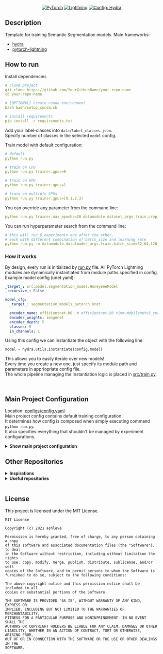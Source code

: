 <div align="center">

<a href="https://pytorch.org/get-started/locally/"><img alt="PyTorch" src="https://img.shields.io/badge/PyTorch-ee4c2c?logo=pytorch&logoColor=white"></a>
<a href="https://pytorchlightning.ai/"><img alt="Lightning" src="https://img.shields.io/badge/-Lightning-792ee5?logo=pytorchlightning&logoColor=white"></a>
<a href="https://hydra.cc/"><img alt="Config: Hydra" src="https://img.shields.io/badge/Config-Hydra-89b8cd"></a>
</div>

## Description

Template for training Semantic Segmentation models.
Main frameworks:

* [hydra](https://github.com/facebookresearch/hydra)
* [pytorch-lightning](https://github.com/PyTorchLightning/pytorch-lightning)

## How to run
Install dependencies
```yaml
# clone project
git clone https://github.com/YourGithubName/your-repo-name
cd your-repo-name

# [OPTIONAL] create conda environment
bash bash/setup_conda.sh

# install requirements
pip install -r requirements.txt
```

Add your label-classes into `data/label_classes.json`.\
Specify number of classes in the selected `model` config.

Train model with default configuration:
```yaml
# default
python run.py

# train on CPU
python run.py trainer.gpus=0

# train on GPU
python run.py trainer.gpus=1

# train on multiple GPUs
python run.py trainer.gpus=[0,1,2,3]
```

You can override any parameter from the command line:
```yaml
python run.py trainer.max_epochs=20 datamodule.dataset_args.train.crop_size=416 model=unet
```

You can run hyperparameter search from the command line:
```yaml
# this will run 6 experiments one after the other,
# each with different combination of batch_size and learning rate
python run.py -m datamodule.dataloader_args.train.batch_size=32,64,128 optimizer.lr=0.001,0.0005
```

### How it works
By design, every run is initialized by [run.py](run.py) file. All PyTorch Lightning modules are dynamically instantiated from module paths specified in config. Example model config (unet.yaml):
```yaml
_target_: src.model.segmentation_model.HoneyBeeModel
_recursive_: False

model_cfg:
  _target_: segmentation_models_pytorch.Unet

  encoder_name: efficientnet-b0  # efficientnet-b0 timm-mobilenetv3_small_100 
  encoder_weights: imagenet
  encoder_depth: 5
  classes: 9
  in_channels: 1
```
Using this config we can instantiate the object with the following line:
```python
model = hydra.utils.instantiate(config.model)
```
This allows you to easily iterate over new models!<br>
Every time you create a new one, just specify its module path and parameters in appriopriate config file. <br>
The whole pipeline managing the instantiation logic is placed in [src/train.py](src/train.py).

<br>

## Main Project Configuration
Location: [configs/config.yaml](configs/config.yaml)<br>
Main project config contains default training configuration.<br>
It determines how config is composed when simply executing command `python run.py`.<br>
It also specifies everything that shouldn't be managed by experiment configurations.
<details>
<summary><b>Show main project configuration</b></summary>

```yaml
# specify here default training configuration
defaults:
  - _self_
  - logger: wandb
  - callbacks: wandb
  - datamodule: batch_datamodule
  - model: unet
  - trainer: default_trainer
  - optimizer: adam
  - scheduler: cosinewarm
  - loss: dice_with_ce

  # enable color logging
  - override hydra/hydra_logging: colorlog
  - override hydra/job_logging: colorlog
 
general:
  name: test  # name of the run, accessed by loggers
  seed: 123
  work_dir: ${hydra:runtime.cwd}

# print config at the start
print_config: True

# disable python warnings if they annoy you
ignore_warnings: False

# check performance on test set, using the best model achieved during training
# lightning chooses best model based on metric specified in checkpoint callback
test_after_training: False
```
</details>

## Other Repositories

<details>
<summary><b>Inspirations</b></summary>

This template was inspired by:
- [PyTorchLightning/deep-learninig-project-template](https://github.com/PyTorchLightning/deep-learning-project-template)
- [Erlemar/pytorch_tempest](https://github.com/Erlemar/pytorch_tempest)
- [ashleve/lightning-hydra-template](https://github.com/ashleve/lightning-hydra-template)

</details>

<details>
<summary><b>Useful repositories</b></summary>

- [pytorch/hydra-torch](https://github.com/pytorch/hydra-torch) - resources for configuring PyTorch classes with Hydra,
- [qubvel/segmentation_models.pytorch](https://github.com/qubvel/segmentation_models.pytorch) - pytorch-based models for semantic segmentation.

</details>
 
 <br>

## License
This project is licensed under the MIT License.
```
MIT License

Copyright (c) 2021 ashleve

Permission is hereby granted, free of charge, to any person obtaining a copy
of this software and associated documentation files (the "Software"), to deal
in the Software without restriction, including without limitation the rights
to use, copy, modify, merge, publish, distribute, sublicense, and/or sell
copies of the Software, and to permit persons to whom the Software is
furnished to do so, subject to the following conditions:

The above copyright notice and this permission notice shall be included in all
copies or substantial portions of the Software.

THE SOFTWARE IS PROVIDED "AS IS", WITHOUT WARRANTY OF ANY KIND, EXPRESS OR
IMPLIED, INCLUDING BUT NOT LIMITED TO THE WARRANTIES OF MERCHANTABILITY,
FITNESS FOR A PARTICULAR PURPOSE AND NONINFRINGEMENT. IN NO EVENT SHALL THE
AUTHORS OR COPYRIGHT HOLDERS BE LIABLE FOR ANY CLAIM, DAMAGES OR OTHER
LIABILITY, WHETHER IN AN ACTION OF CONTRACT, TORT OR OTHERWISE, ARISING FROM,
OUT OF OR IN CONNECTION WITH THE SOFTWARE OR THE USE OR OTHER DEALINGS IN THE
SOFTWARE.
```


<br>
